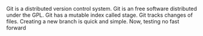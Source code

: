 Git is a distributed version control system.
Git is an free software distributed under the GPL.
Git has a mutable index called stage.
Git tracks changes of files.
Creating a new branch is quick and simple.
Now, testing no fast forward
